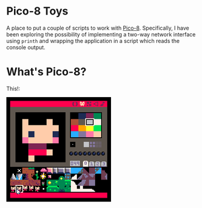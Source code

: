 # Pico-8 Toys

A place to put a couple of scripts to work with [Pico-8](http://www.lexaloffle.com/pico-8.php). Specifically, I have been exploring the possibility of implementing a two-way network interface using `printh` and wrapping the application in a script which reads the console output. 

# What's Pico-8?

This!:

![pico-8](pico8.gif "Pico-8")
